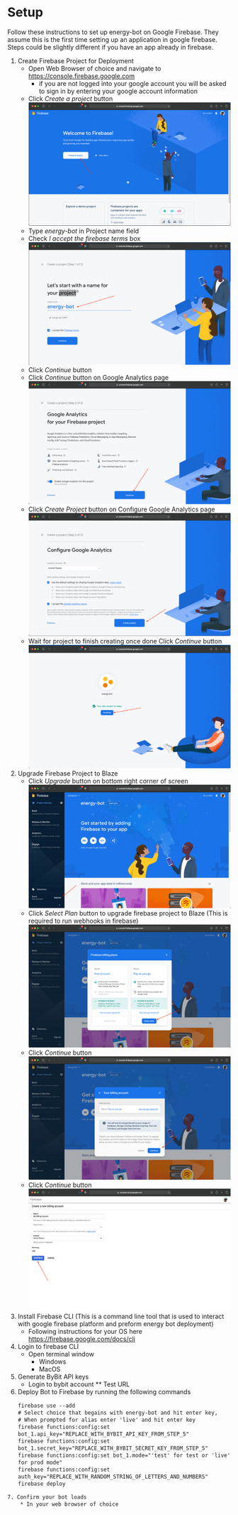 # Setup
Follow these instructions to set up energy-bot on Google Firebase. They assume this is the first time setting up an
application in google firebase. Steps could be slightly different if you have an app already in firebase.

1. Create Firebase Project for Deployment
    * Open Web Browser of choice and navigate to https://console.firebase.google.com
        * if you are not logged into your google account you will be asked to sign in by entering your google account
        information
    * Click *Create a project* button
      ![create_project.png](doc-imgs/create-project.png)
    * Type *energy-bot* in Project name field
    * Check *I accept the firebase terms* box
      ![naming_project.png](doc-imgs/naming-project.png)
    * Click *Continue* button
    * Click *Continue* button on Google Analytics page
      ![google-analytics.png](doc-imgs/google-analytics.png)
    * Click *Create Project* button on Configure Google Analytics page
      ![configure-google-analytics.png](doc-imgs/configure-google-analytics.png)
    * Wait for project to finish creating once done Click *Continue* button
      ![waiting-for-project-creation.png](doc-imgs/waiting-for-project-creation.png)
2. Upgrade Firebase Project to Blaze
    * Click *Upgrade* button on bottom right corner of screen
    ![blaze-upgrade-button.png](doc-imgs/blaze-upgrade-button.png)
    * Click *Select Plan* button to upgrade firebase project to Blaze (This is required to run webhooks in firebase)
    ![select-plan-button.png](doc-imgs/select-plan-button.png)
    * Click *Continue* button
    ![charge-warning.png](doc-imgs/charge-warning.png)
    * Click *Continue* button
    ![create-new-billing-account.png](doc-imgs/create-new-billing-account.png)
3. Install Firebase CLI (This is a command line tool that is used to interact with google firebase platform and preform
   energy bot deployment)
    * Following instructions for your OS here https://firebase.google.com/docs/cli
4. Login to firebase CLI
    * Open terminal window
        * Windows
        * MacOS
5. Generate ByBit API keys
    * Login to bybit account
      ** Test URL
6. Deploy Bot to Firebase by running the following commands
   ```shell
   firebase use --add 
   # Select choice that begains with energy-bot and hit enter key, 
   # When prompted for alias enter 'live' and hit enter key
   firebase functions:config:set bot_1.api_key="REPLACE_WITH_BYBIT_API_KEY_FROM_STEP_5"
   firebase functions:config:set bot_1.secret_key="REPLACE_WITH_BYBIT_SECRET_KEY_FROM_STEP_5"
   firebase functions:config:set bot_1.mode="'test' for test or 'live' for prod mode"
   firebase functions:config:set auth_key="REPLACE_WITH_RANDOM_STRING_OF_LETTERS_AND_NUMBERS"
   firebase deploy
```
7. Confirm your bot loads
    * In your web browser of choice 